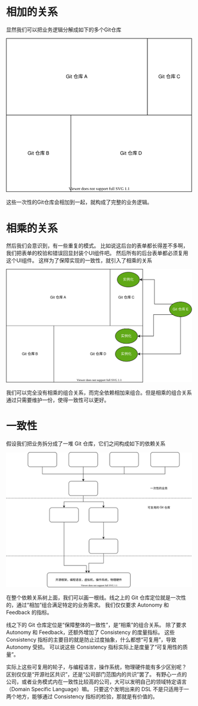 # 相加的关系

显然我们可以把业务逻辑分解成如下的多个Git仓库

![Composition-1](./Composition-1.drawio.svg)

这些一次性的Git仓库会相加到一起，就构成了完整的业务逻辑。

# 相乘的关系

然后我们会意识到，有一些重复的模式。
比如说这后台的表单都长得差不多啊，我们把表单的校验和错误回显封装个UI组件吧。
然后所有的后台表单都必须复用这个UI组件。
这样为了保障实现的一致性，就引入了相乘的关系

![Composition-2](./Composition-2.drawio.svg)

我们可以完全没有相乘的组合关系，而完全依赖相加来组合。但是相乘的组合关系通过只需要维护一份，使得一致性可以更好。

# 一致性

假设我们把业务拆分成了一堆 Git 仓库，它们之间构成如下的依赖关系

![Composition-3](./Composition-3.drawio.svg)

在整个依赖关系树上面，我们可以画一根线。线之上的 Git 仓库定位就是一次性的，通过“相加”组合满足特定的业务需求。
我们仅仅要求 Autonomy 和 Feedback 的指标。

线之下的 Git 仓库定位是“保障整体的一致性”，是“相乘”的组合关系。
除了要求 Autonomy 和 Feedback，还额外增加了 Consistency 的度量指标。
这些 Consistency 指标的主要目的就是防止过度抽象，什么都想“可复用”，导致 Autonomy 受损。
可以说这些 Consistency 指标实际上是度量了“可复用性的质量”。

实际上这些可复用的轮子，与编程语言，操作系统，物理硬件能有多少区别呢？
区别仅仅是“开源社区共识”，还是“公司部门范围内的共识”罢了。
有野心一点的公司，或者业务模式内在一致性比较高的公司，大可以发明自己的领域特定语言（Domain Specific Language）嘛。
只要这个发明出来的 DSL 不是只适用于一两个地方，能够通过 Consistency 指标的检验，那就是有价值的。